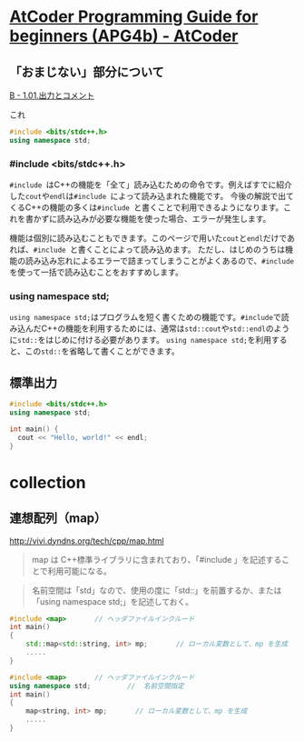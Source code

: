 # [AtCoder Programming Guide for beginners (APG4b) - AtCoder](https://atcoder.jp/contests/apg4b)



## 「おまじない」部分について

[B - 1.01.出力とコメント](https://atcoder.jp/contests/apg4b/tasks/APG4b_b)

これ

```cpp
#include <bits/stdc++.h>
using namespace std;
```



### #include <bits/stdc++.h>

`#include `はC++の機能を「全て」読み込むための命令です。例えばすでに紹介した`cout`や`endl`は`#include `によって読み込まれた機能です。 今後の解説で出てくるC++の機能の多くは`#include `と書くことで利用できるようになります。これを書かずに読み込みが必要な機能を使った場合、エラーが発生します。

機能は個別に読み込むこともできます。このページで用いた`cout`と`endl`だけであれば、`#include `と書くことによって読み込めます。
ただし、はじめのうちは機能の読み込み忘れによるエラーで詰まってしまうことがよくあるので、`#include `を使って一括で読み込むことをおすすめします。

### using namespace std;

`using namespace std;`はプログラムを短く書くための機能です。`#include`で読み込んだC++の機能を利用するためには、通常は`std::cout`や`std::endl`のように`std::`をはじめに付ける必要があります。 `using namespace std;`を利用すると、この`std::`を省略して書くことができます。



## 標準出力

```cpp
#include <bits/stdc++.h>
using namespace std;

int main() {
  cout << "Hello, world!" << endl;
}
```

# collection

## 連想配列（map）
http://vivi.dyndns.org/tech/cpp/map.html

> map は C++標準ライブラリに含まれており、「#include <map>」を記述することで利用可能になる。

> 名前空間は「std」なので、使用の度に「std::」を前置するか、または「using namespace std;」を記述しておく。

```cpp
#include <map>       // ヘッダファイルインクルード
int main()
{
    std::map<std::string, int> mp;       // ローカル変数として、mp を生成
    .....
}
```

```cpp
#include <map>       // ヘッダファイルインクルード
using namespace std;         //  名前空間指定
int main()
{
    map<string, int> mp;       // ローカル変数として、mp を生成
    .....
}
```

